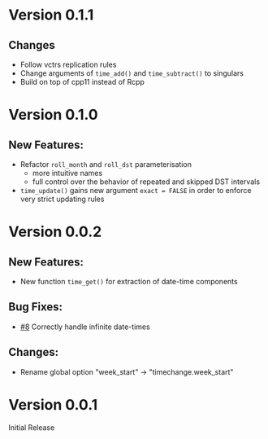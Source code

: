 Version 0.1.1
=============

## Changes

 * Follow vctrs replication rules
 * Change arguments of `time_add()` and `time_subtract()` to singulars
 * Build on top of cpp11 instead of Rcpp

Version 0.1.0
=============

## New Features:

 * Refactor `roll_month` and `roll_dst` parameterisation
   + more intuitive names
   + full control over the behavior of repeated and skipped DST intervals
 * `time_update()` gains new argument `exact = FALSE` in order to enforce very strict updating rules

Version 0.0.2
=============

## New Features:

 - New function `time_get()` for extraction of date-time components

## Bug Fixes:

 - [#8](https://github.com/vspinu/timechange/issues/8) Correctly handle infinite date-times

## Changes:

 - Rename global option "week_start" -> "timechange.week_start"

Version 0.0.1
=============

Initial Release
